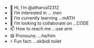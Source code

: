 - 👋 Hi, I’m @atharva12312
- 👀 I’m interested in ... men
- 🌱 I’m currently learning ...mATH
- 💞️ I’m looking to collaborate on ...CODE
- 📫 How to reach me ...use arm
- 😄 Pronouns: ...he/him
- ⚡ Fun fact: ...skibidi toilet

<!---
atharva12312/atharva12312 is a ✨ special ✨ repository because its `README.md` (this file) appears on your GitHub profile.
You can click the Preview link to take a look at your changes.
--->
